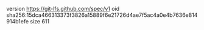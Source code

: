 version https://git-lfs.github.com/spec/v1
oid sha256:15dca466313373f3826a15889f6e21726d4ae7f5ac4a0e4b7636e814914b1efe
size 611
